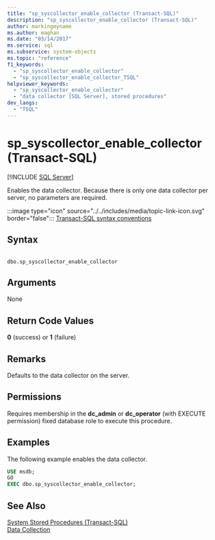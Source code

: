 ```yaml
---
title: "sp_syscollector_enable_collector (Transact-SQL)"
description: "sp_syscollector_enable_collector (Transact-SQL)"
author: markingmyname
ms.author: maghan
ms.date: "03/14/2017"
ms.service: sql
ms.subservice: system-objects
ms.topic: "reference"
f1_keywords:
  - "sp_syscollector_enable_collector"
  - "sp_syscollector_enable_collector_TSQL"
helpviewer_keywords:
  - "sp_syscollector_enable_collector"
  - "data collector [SQL Server], stored procedures"
dev_langs:
  - "TSQL"
---
```

# sp_syscollector_enable_collector (Transact-SQL)
[!INCLUDE [SQL Server](../../includes/applies-to-version/sqlserver.md)]

  Enables the data collector. Because there is only one data collector per server, no parameters are required.  
  
 :::image type="icon" source="../../includes/media/topic-link-icon.svg" border="false"::: [Transact-SQL syntax conventions](../../t-sql/language-elements/transact-sql-syntax-conventions-transact-sql.md)  
  
## Syntax  
  
```  
  
dbo.sp_syscollector_enable_collector   
```  
  
## Arguments  
 None  
  
## Return Code Values  
 **0** (success) or **1** (failure)  
  
## Remarks  
 Defaults to the data collector on the server.  
  
## Permissions  
 Requires membership in the **dc_admin** or **dc_operator** (with EXECUTE permission) fixed database role to execute this procedure.  
  
## Examples  
 The following example enables the data collector.  
  
```sql  
USE msdb;  
GO  
EXEC dbo.sp_syscollector_enable_collector;  
```  
  
## See Also  
 [System Stored Procedures &#40;Transact-SQL&#41;](../../relational-databases/system-stored-procedures/system-stored-procedures-transact-sql.md)   
 [Data Collection](../../relational-databases/data-collection/data-collection.md)  
  
  
